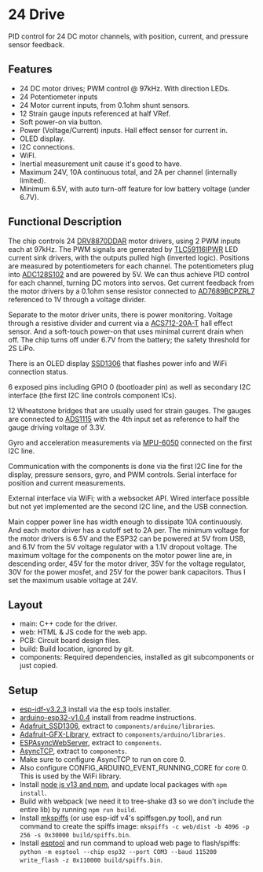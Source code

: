 24 Drive
========

PID control for 24 DC motor channels, with position, current, and pressure sensor feedback.

Features
--------

* 24 DC motor drives; PWM control @ 97kHz. With direction LEDs.
* 24 Potentiometer inputs
* 24 Motor current inputs, from 0.1ohm shunt sensors.
* 12 Strain gauge inputs referenced at half VRef.
* Soft power-on via button.
* Power (Voltage/Current) inputs. Hall effect sensor for current in.
* OLED display.
* I2C connections.
* WiFI.
* Inertial measurement unit cause it's good to have.
* Maximum 24V, 10A continuous total, and 2A per channel (internally limited).
* Minimum 6.5V, with auto turn-off feature for low battery voltage (under 6.7V).


Functional Description
----------------------

The chip controls 24 [DRV8870DDAR] motor drivers, using 2 PWM inputs each at 97kHz. The PWM signals
are generated by [TLC59116IPWR] LED current sink drivers, with the outputs pulled high (inverted logic).
Positions are measured by potentiometers for each channel. The potentiometers plug into [ADC128S102]
and are powered by 5V. We can thus achieve PID control for each channel, turning DC motors into servos.
Get current feedback from the motor drivers by a 0.1ohm sense resistor connected to [AD7689BCPZRL7]
referenced to 1V through a voltage divider.

Separate to the motor driver units, there is power monitoring. Voltage through a resistive divider
and current via a [ACS712-20A-T] hall effect sensor. And a soft-touch power-on that uses minimal
current drain when off. The chip turns off under 6.7V from the battery; the safety threshold for
2S LiPo.

There is an OLED display [SSD1306] that flashes power info and WiFi connection status.

6 exposed pins including GPIO 0 (bootloader pin) as well as secondary I2C interface (the first I2C
line controls component ICs).

12 Wheatstone bridges that are usually used for strain gauges. The gauges are connected to [ADS1115]
with the 4th input set as reference to half the gauge driving voltage of 3.3V.

Gyro and acceleration measurements via [MPU-6050] connected on the first I2C line.

Communication with the components is done via the first I2C line for the display, pressure sensors,
gyro, and PWM controls. Serial interface for position and current measurements.

External interface via WiFi; with a websocket API. Wired interface possible but not yet implemented
are the second I2C line, and the USB connection.

Main copper power line has width enough to dissipate 10A continuously. And each motor driver has a
cutoff set to 2A per. The minimum voltage for the motor drivers is 6.5V and the ESP32 can be powered
at 5V from USB, and 6.1V from the 5V voltage regulator with a 1.1V dropout voltage. The maximum voltage
for the components on the motor power line are, in descending order, 45V for the motor driver, 35V for
the voltage regulator, 30V for the power mosfet, and 25V for the power bank capacitors. Thus I set the
maximum usable voltage at 24V.



[DRV8870DDAR]: https://www.ti.com/lit/ds/symlink/drv8870.pdf
[TLC59116IPWR]: https://www.ti.com/lit/ds/symlink/tlc59116.pdf
[ADC128S102]: https://www.ti.com/lit/ds/symlink/adc128s102.pdf
[ACS712-20A-T]: https://www.sparkfun.com/datasheets/BreakoutBoards/0712.pdf
[AD7689BCPZRL7]: https://www.analog.com/media/en/technical-documentation/data-sheets/AD7682_7689.pdf
[SSD1306]: https://cdn-shop.adafruit.com/datasheets/SSD1306.pdf
[ADS1115]: https://www.ti.com/lit/ds/symlink/ads1115.pdf
[MPU-6050]: https://www.invensense.com/wp-content/uploads/2015/02/MPU-6000-Datasheet1.pdf


Layout
------

* main: C++ code for the driver.
* web: HTML & JS code for the web app.
* PCB: Circuit board design files.
* build: Build location, ignored by git.
* components: Required dependencies, installed as git subcomponents or just copied.


Setup
-----

* [esp-idf-v3.2.3](https://github.com/espressif/esp-idf/releases/tag/v3.2.3) install via the esp tools installer.
* [arduino-esp32-v1.0.4](https://github.com/espressif/arduino-esp32/releases/tag/1.0.4) install from readme instructions.
* [Adafruit_SSD1306](https://github.com/adafruit/Adafruit_SSD1306), extract to `components/arduino/libraries`.
* [Adafruit-GFX-Library](https://github.com/adafruit/Adafruit-GFX-Library), extract to `components/arduino/libraries`.
* [ESPAsyncWebServer](https://github.com/me-no-dev/ESPAsyncWebServer), extract to `components`.
* [AsyncTCP](https://github.com/me-no-dev/AsyncTCP), extract to `components`.
* Make sure to configure AsyncTCP to run on core 0.
* Also configure CONFIG_ARDUINO_EVENT_RUNNING_CORE for core 0. This is used by the WiFi library.
* Install [node js v13 and npm](https://nodejs.org/en/), and update local packages with `npm install`.
* Build with webpack (we need it to tree-shake d3 so we don't include the entire lib) by running `npm run build`.
* Install [mkspiffs](https://github.com/igrr/mkspiffs/releases/download/0.2.3/mkspiffs-0.2.3-arduino-esp32-win32.zip) (or use esp-idf v4's spiffsgen.py tool), and run command to create the spiffs image: `mkspiffs -c web/dist -b 4096 -p 256 -s 0x30000 build/spiffs.bin`.
* Install [esptool](https://github.com/espressif/esptool) and run command to upload web page to flash/spiffs: `python -m esptool --chip esp32 --port COM3 --baud 115200 write_flash -z 0x110000 build/spiffs.bin`.
